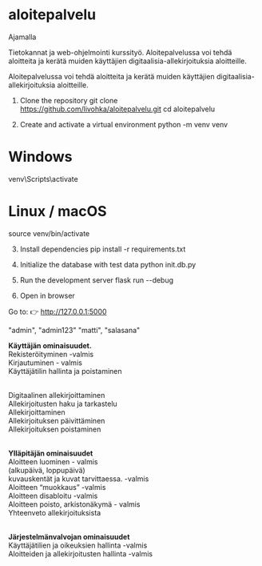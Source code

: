 # aloitepalvelu
Ajamalla 

Tietokannat ja web-ohjelmointi kurssityö. Aloitepalvelussa voi tehdä aloitteita ja kerätä muiden käyttäjien digitaalisia-allekirjoituksia aloitteille.

Aloitepalvelussa voi tehdä aloitteita ja kerätä muiden käyttäjien digitaalisia-allekirjoituksia aloitteille.

1. Clone the repository
git clone https://github.com/livohka/aloitepalvelu.git
cd aloitepalvelu

2. Create and activate a virtual environment
python -m venv venv
# Windows
venv\Scripts\activate
# Linux / macOS
source venv/bin/activate

3. Install dependencies
pip install -r requirements.txt

4. Initialize the database with test data
python init.db.py

5. Run the development server
flask run --debug

6. Open in browser

Go to:
👉 http://127.0.0.1:5000

"admin", "admin123"
"matti", "salasana"




**Käyttäjän ominaisuudet.**<br>
Rekisteröityminen -valmis<br>
	Kirjautuminen - valmis<br>
  Käyttäjätilin hallinta ja poistaminen<br><br>

Digitaalinen allekirjoittaminen<br>
  Allekirjoitusten haku ja tarkastelu<br>
  Allekirjoittaminen<br>
  Allekirjoituksen päivittäminen<br>
  Allekirjoituksen poistaminen<br><br>



**Ylläpitäjän ominaisuudet**<br>
Aloitteen luominen - valmis<br>
  (alkupäivä, loppupäivä)<br>
  kuvauskentät ja kuvat tarvittaessa. -valmis<br>
  Aloitteen “muokkaus” -valmis<br>
  Aloitteen disabloitu -valmis<br>
  Aloitteen poisto, arkistonäkymä - valmis<br>
  Yhteenveto allekirjoituksista<br><br>

**Järjestelmänvalvojan ominaisuudet**<br>
Käyttäjätilien ja oikeuksien hallinta -valmis<br>
Aloitteiden ja allekirjoitusten hallinta -valmis<br><br>